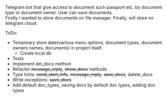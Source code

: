 Telegram bot that give access to document such passport etc. by document type or document owner. User can save
documents.  
Firstly I wanted to store documents on file manager. Finally, will store on telegram cloud.

ToDo:

- Temporary store date(various menu options, document types, document owners names, documents) in project itself.
    - Create local db
- Tests
- Implement del_docs method
- Refactor ~~message_reply~~, ~~show_docs~~ methods
- Type hints: ~~send_start_info~~, ~~message_reply~~, ~~save_docs~~, delete_docs
- Write exceptions: ~~save_docs~~
- Add default doc_types, saving docs by default doc types, adding doc types